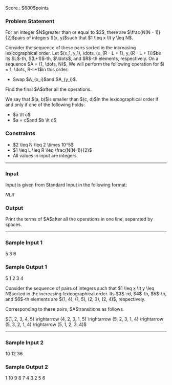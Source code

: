 
<div>

<span>

<span>

<p>
Score : $600$points
</p>

<div>

<section>

### **Problem Statement**

<p>
For an integer $N$greater than or equal to $2$, there are $\frac{N(N - 1)}{2}$pairs of integers $(x, y)$such that $1 \leq x \lt y \leq N$.
</p>

<p>
Consider the sequence of these pairs sorted in the increasing lexicographical order.  Let $(x_1, y_1), \dots, (x_{R - L + 1}, y_{R - L + 1})$be its $L$-th, $(L+1)$-th, $\ldots$, and $R$-th elements, respectively.  On a sequence $A = (1, \dots, N)$, We will perform the following operation for $i = 1, \dots, R-L+1$in this order:
</p>

<ul>

<li>
Swap $A_{x_i}$and $A_{y_i}$.
</li>

</ul>

<p>
Find the final $A$after all the operations.
</p>

<p>
We say that $(a, b)$is smaller than $(c, d)$in the lexicographical order if and only if one of the following holds:
</p>

<ul>

<li>
$a \lt c$
</li>

<li>
$a = c$and $b \lt d$
</li>

</ul>

</section>

</div>

<div>

<section>

### **Constraints**

<ul>

<li>
$2 \leq N \leq 2 \times 10^5$
</li>

<li>
$1 \leq L \leq R \leq \frac{N(N-1)}{2}$
</li>

<li>
All values in input are integers.
</li>

</ul>

</section>

</div>

---

<div>

<div>

<section>

### **Input**

<p>
Input is given from Standard Input in the following format:
</p>

<div>

$N$$L$$R$
</div>

</section>

</div>

<div>

<section>

### **Output**

<p>
Print the terms of $A$after all the operations in one line, separated by spaces.
</p>

</section>

</div>

</div>

---

<div>

<section>

### **Sample Input 1**

<div>

5 3 6

</div>

</section>

</div>

<div>

<section>

### **Sample Output 1**

<div>

5 1 2 3 4

</div>

<p>
Consider the sequence of pairs of integers such that $1 \leq x \lt y \leq N$sorted in the increasing lexicographical order.  Its $3$-rd, $4$-th, $5$-th, and $6$-th elements are $(1, 4), (1, 5), (2, 3), (2, 4)$, respectively.
</p>

<p>
Corresponding to these pairs, $A$transitions as follows.
</p>

<p>
$(1, 2, 3, 4, 5) \rightarrow (4, 2, 3, 1, 5) \rightarrow (5, 2, 3, 1, 4) \rightarrow (5, 3, 2, 1, 4) \rightarrow (5, 1, 2, 3, 4)$
</p>

</section>

</div>

---

<div>

<section>

### **Sample Input 2**

<div>

10 12 36

</div>

</section>

</div>

<div>

<section>

### **Sample Output 2**

<div>

1 10 9 8 7 4 3 2 5 6

</div>

</section>

</div>

</span>

</span>

</div>
